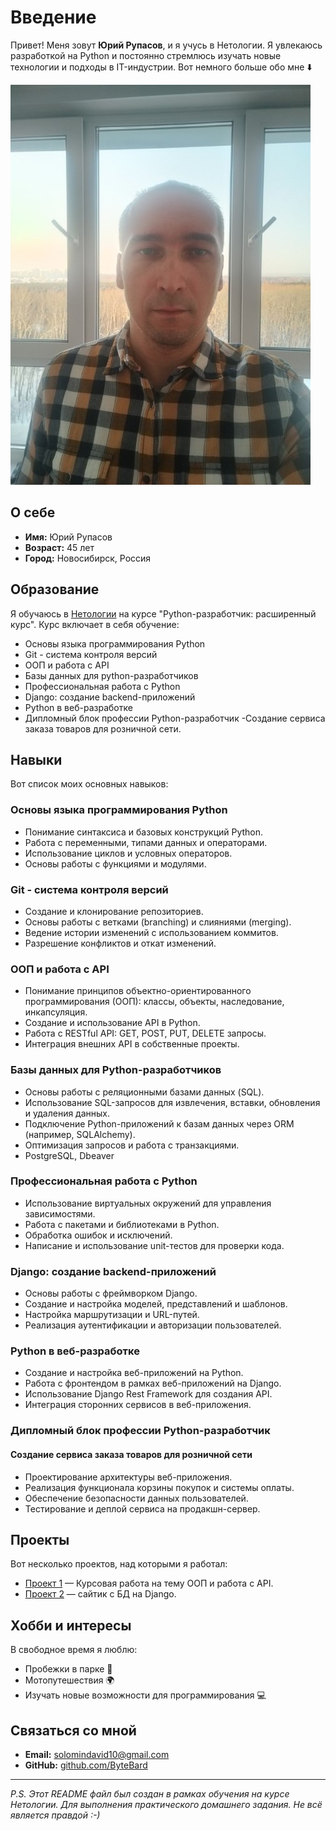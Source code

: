 # Введение

Привет! Меня зовут **Юрий Рупасов**, и я учусь в Нетологии. Я увлекаюсь разработкой на Python и постоянно стремлюсь изучать новые технологии и подходы в IT-индустрии. Вот немного больше обо мне ⬇️

![Photo Yury](for_git.jpg)

## О себе

- **Имя:** Юрий Рупасов
- **Возраст:** 45 лет
- **Город:** Новосибирск, Россия

## Образование

Я обучаюсь в [Нетологии](https://netology.ru) на курсе "Python-разработчик: расширенный курс". Курс включает в себя обучение:

- Основы языка программирования Python
- Git - система контроля версий
- ООП и работа с API
- Базы данных для python-разработчиков
- Профессиональная работа с Python
- Django: создание backend-приложений
- Python в веб-разработке
- Дипломный блок профессии Python-разработчик
  -Создание сервиса заказа товаров для розничной сети.

## Навыки

Вот список моих основных навыков:


### Основы языка программирования Python
- Понимание синтаксиса и базовых конструкций Python.
- Работа с переменными, типами данных и операторами.
- Использование циклов и условных операторов.
- Основы работы с функциями и модулями.

### Git - система контроля версий
- Создание и клонирование репозиториев.
- Основы работы с ветками (branching) и слияниями (merging).
- Ведение истории изменений с использованием коммитов.
- Разрешение конфликтов и откат изменений.

### ООП и работа с API
- Понимание принципов объектно-ориентированного программирования (ООП): классы, объекты, наследование, инкапсуляция.
- Создание и использование API в Python.
- Работа с RESTful API: GET, POST, PUT, DELETE запросы.
- Интеграция внешних API в собственные проекты.

### Базы данных для Python-разработчиков
- Основы работы с реляционными базами данных (SQL).
- Использование SQL-запросов для извлечения, вставки, обновления и удаления данных.
- Подключение Python-приложений к базам данных через ORM (например, SQLAlchemy).
- Оптимизация запросов и работа с транзакциями.
- PostgreSQL, Dbeaver

### Профессиональная работа с Python
- Использование виртуальных окружений для управления зависимостями.
- Работа с пакетами и библиотеками в Python.
- Обработка ошибок и исключений.
- Написание и использование unit-тестов для проверки кода.

### Django: создание backend-приложений
- Основы работы с фреймворком Django.
- Создание и настройка моделей, представлений и шаблонов.
- Настройка маршрутизации и URL-путей.
- Реализация аутентификации и авторизации пользователей.

### Python в веб-разработке
- Создание и настройка веб-приложений на Python.
- Работа с фронтендом в рамках веб-приложений на Django.
- Использование Django Rest Framework для создания API.
- Интеграция сторонних сервисов в веб-приложения.

### Дипломный блок профессии Python-разработчик
#### Создание сервиса заказа товаров для розничной сети
- Проектирование архитектуры веб-приложения.
- Реализация функционала корзины покупок и системы оплаты.
- Обеспечение безопасности данных пользователей.
- Тестирование и деплой сервиса на продакшн-сервер.



## Проекты

Вот несколько проектов, над которыми я работал:

- [Проект 1](https://github.com/Dogafas/API_OOP_Project) — Курсовая работа на тему ООП и работа с API.
- [Проект 2](https://github.com/Dogafas/Trailblazers) — сайтик с БД на Django.

## Хобби и интересы

В свободное время я люблю:

- Пробежки в парке 🏃
- Мотопутешествия 🌍
- Изучать новые возможности для программирования 💻

## Связаться со мной

- **Email:** solomindavid10@gmail.com
- **GitHub:** [github.com/ByteBard](https://github.com/Dogafas)

---

*P.S. Этот README файл был создан в рамках обучения на курсе Нетологии. Для выполнения практического домашнего задания. Не всё является правдой :-)* 
